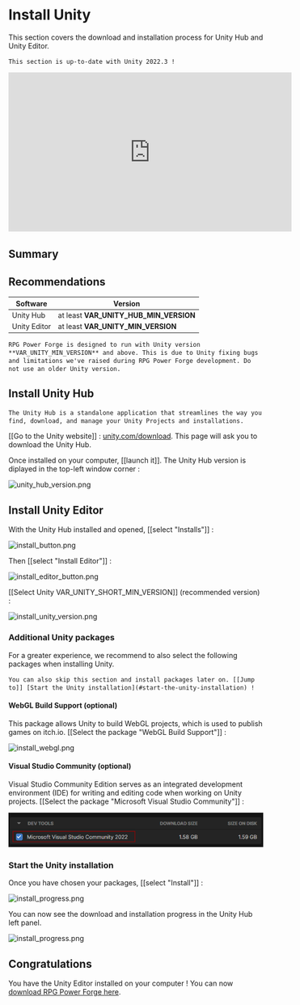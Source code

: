 # Install Unity

This section covers the download and installation process for Unity Hub and Unity Editor.

```admonish success title="Oh yeah"
This section is up-to-date with Unity 2022.3 !
```

<iframe width="560" height="315" src="https://www.youtube.com/embed/D4BC1pBMXn0?si=DoPdQFB4IrHsjJdb" title="YouTube video player" frameborder="0" allow="accelerometer; autoplay; clipboard-write; encrypted-media; gyroscope; picture-in-picture; web-share" referrerpolicy="strict-origin-when-cross-origin" allowfullscreen></iframe>

## Summary

## Recommendations
Software | Version |
--- | --- 
Unity Hub | at least **VAR_UNITY_HUB_MIN_VERSION**
Unity Editor | at least **VAR_UNITY_MIN_VERSION**

```admonish warning title="Follow the above recommendations"
RPG Power Forge is designed to run with Unity version **VAR_UNITY_MIN_VERSION** and above. This is due to Unity fixing bugs and limitations we've raised during RPG Power Forge development. Do not use an older Unity version.
```

## Install Unity Hub

```admonish summary title="Unity Hub"
The Unity Hub is a standalone application that streamlines the way you find, download, and manage your Unity Projects and installations.
```

[[Go to the Unity website]] : [unity.com/download](https://unity.com/download). This page will ask you to download the Unity Hub.

Once installed on your computer, [[launch it]]. The Unity Hub version is diplayed in the top-left window corner :

![unity_hub_version.png](./../../../../media/download/unity_hub_version.png)

## Install Unity Editor

With the Unity Hub installed and opened, [[select "Installs"]] :

![install_button.png](./../../../../media/download/install_button.png)

Then [[select "Install Editor"]] :

![install_editor_button.png](./../../../../media/download/install_editor_button.png)

[[Select Unity VAR_UNITY_SHORT_MIN_VERSION]] (recommended version) :

![install_unity_version.png](./../../../../media/download/install_unity_version.png)


### Additional Unity packages

For a greater experience, we recommend to also select the following packages when installing Unity.

```admonish question title="What if I don't want to install additionnal things now ?"
You can also skip this section and install packages later on. [[Jump to]] [Start the Unity installation](#start-the-unity-installation) !
```

#### WebGL Build Support (optional)

This package allows Unity to build WebGL projects, which is used to publish games on itch.io. [[Select the package "WebGL Build Support"]] :

![install_webgl.png](./../../../../media/download/install_webgl.png)

#### Visual Studio Community (optional)

Visual Studio Community Edition serves as an integrated development environment (IDE) for writing and editing code when working on Unity projects. [[Select the package "Microsoft Visual Studio Community"]] :

![install_webgl.png](./../../../media/download/install_visual_studio.png)

### Start the Unity installation

Once you have chosen your packages, [[select "Install"]] :

![install_progress.png](./../../../../media/download/install_unity_with_packages.png)

You can now see the download and installation progress in the Unity Hub left panel.

![install_progress.png](./../../../../media/download/install_progress.png)

## Congratulations

You have the Unity Editor installed on your computer ! You can now [download RPG Power Forge here](./download_rpg_power_forge.md).